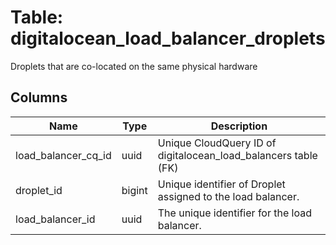 
# Table: digitalocean_load_balancer_droplets
Droplets that are co-located on the same physical hardware
## Columns
| Name        | Type           | Description  |
| ------------- | ------------- | -----  |
|load_balancer_cq_id|uuid|Unique CloudQuery ID of digitalocean_load_balancers table (FK)|
|droplet_id|bigint|Unique identifier of Droplet assigned to the load balancer.|
|load_balancer_id|uuid|The unique identifier for the load balancer.|
